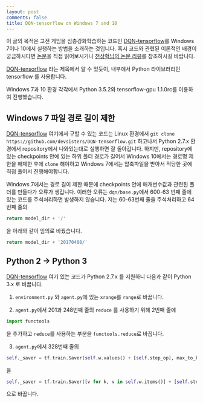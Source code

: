 ```yaml
---
layout: post
comments: false
title: DQN-tensorflow on Windows 7 and 10
---
```


이 글의 목적은 고전 게임을 심층강화학습하는 코드인 [DQN-tensorflow](https://github.com/devsisters/DQN-tensorflow)를 Windows 7이나 10에서 실행하는 방법을 소개하는 것입니다. 혹시 코드와 관련된 이론적인 배경이 궁금하시다면 [논문](http://home.uchicago.edu/~arij/journalclub/papers/2015_Mnih_et_al.pdf)을 직접 읽어보시거나 [천상혁님의 논문 리뷰](http://sanghyukchun.github.io/90/)를 참조하시길 바랍니다.


[DQN-tensorflow](https://github.com/devsisters/DQN-tensorflow) 라는 제목에서 알 수 있듯이, 내부에서 Python 라이브러리인 tensorflow 를 사용합니다. 


Windows 7과 10 환경 각각에서 Python 3.5.2와 tensorflow-gpu 1.1.0rc를 이용하여 진행했습니다.


## Windows 7 파일 경로 길이 제한
[DQN-tensorflow](https://github.com/devsisters/DQN-tensorflow) 여기에서 구할 수 있는 코드는 Linux 환경에서 `git clone https://github.com/devsisters/DQN-tensorflow.git` 하고나서 Python 2.7.x 환경에서 repository에서 나와있는대로 실행하면 잘 돌아갑니다. 하지만, repository에 있는 checkpoints 안에 있는 하위 폴더 경로가 길어서 Windows 10에서는 경로명 제한을 해제한 후에 `clone` 해야하고 Windows 7에서는 압축파일을 받아서 적당한 곳에 직접 풀어서 진행해야합니다.

Windows 7에서는 경로 길이 제한 때문에 checkpoints 안에 매개변수값과 관련된 폴더를 만들다가 오류가 생깁니다. 이러한 오류는 `dqn/base.py`에서 600-63 번째 줄에 있는 코드를 주석처리하면 발생하지 않습니다. 저는 60-63번째 줄을 주석처리하고 64번째 줄의

```Python
return model_dir + '/'
```

을 아래와 같이 임의로 바꿨습니다.

```Python
return model_dir + '20170408/'
```


## Python 2 → Python 3
[DQN-tensorflow](https://github.com/devsisters/DQN-tensorflow) 여기 있는 코드가 Python 2.7.x 를 지원하니 다음과 같이 Python 3.x 로 바꿉니다.

1. `environment.py` 와 `agent.py`에 있는 `xrange`를 `range`로 바꿉니다.

2. `agent.py`에서 201과 248번째 줄의 `reduce` 를 사용하기 위해 2번째 줄에 

```Python
import functools
```

을 추가하고 `reduce`를 사용하는 부분을 `functools.reduce`로 바꿉니다.

3. `agent.py`에서 328번째 줄의 

```Python
self._saver = tf.train.Saver(self.w.values() + [self.step_op], max_to_keep=30)
```

을

```Python
self._saver = tf.train.Saver([v for k, v in self.w.items()] + [self.step_op], max_to_keep=30)
```

으로 바꿉니다.

